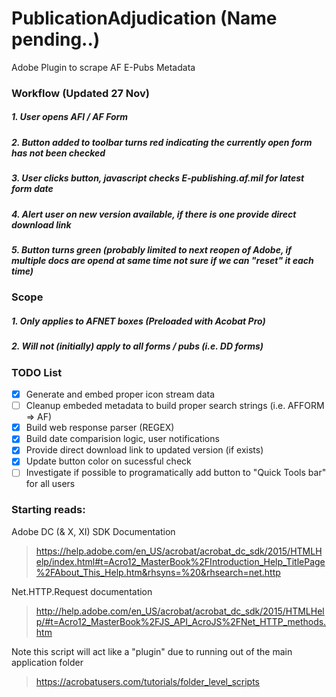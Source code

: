 # PublicationAdjudication (Name pending..)

Adobe Plugin to scrape AF E-Pubs Metadata 


### Workflow (Updated 27 Nov)
##### 1. User opens AFI / AF Form
##### 2. Button added to toolbar turns red indicating the currently open form has not been checked 
##### 3. User clicks button, javascript checks E-publishing.af.mil for latest form date
##### 4. Alert user on new version available, if there is one provide direct download link
##### 5. Button turns green (probably limited to next reopen of Adobe, if multiple docs are opend at same time not sure if we can "reset" it each time)

### Scope
##### 1. Only applies to AFNET boxes (Preloaded with Acobat Pro)
##### 2. Will not (initially) apply to all forms / pubs (i.e. DD forms)

### TODO List
- [x] Generate and embed proper icon stream data
- [ ] Cleanup embeded metadata to build proper search strings (i.e. AFFORM => AF)
- [x] Build web response parser (REGEX)
- [x] Build date comparision logic, user notifications
- [x] Provide direct download link to updated version (if exists) 
- [x] Update button color on sucessful check 
- [ ] Investigate if possible to programatically add button to "Quick Tools bar" for all users

### Starting reads: 
Adobe DC (& X, XI) SDK Documentation
> https://help.adobe.com/en_US/acrobat/acrobat_dc_sdk/2015/HTMLHelp/index.html#t=Acro12_MasterBook%2FIntroduction_Help_TitlePage%2FAbout_This_Help.htm&rhsyns=%20&rhsearch=net.http

Net.HTTP.Request documentation 
> http://help.adobe.com/en_US/acrobat/acrobat_dc_sdk/2015/HTMLHelp/#t=Acro12_MasterBook%2FJS_API_AcroJS%2FNet_HTTP_methods.htm


Note this script will act like a "plugin" due to running out of the main application folder
> https://acrobatusers.com/tutorials/folder_level_scripts
